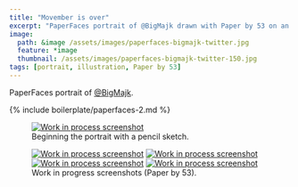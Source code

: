 ```yaml
---
title: "Movember is over"
excerpt: "PaperFaces portrait of @BigMajk drawn with Paper by 53 on an iPad."
image: 
  path: &image /assets/images/paperfaces-bigmajk-twitter.jpg 
  feature: *image
  thumbnail: /assets/images/paperfaces-bigmajk-twitter-150.jpg
tags: [portrait, illustration, Paper by 53]
---
```


PaperFaces portrait of <a href="http://twitter.com/BigMajk">@BigMajk</a>.

{% include boilerplate/paperfaces-2.md %}

<figure>
	<a href="/assets/images/paperfaces-bigmajk-process-1-lg.jpg"><img src="/assets/images/paperfaces-bigmajk-process-1-750.jpg" alt="Work in process screenshot"></a>
	<figcaption>Beginning the portrait with a pencil sketch.</figcaption>
</figure>

<figure class="half">
	<a href="/assets/images/paperfaces-bigmajk-process-2-lg.jpg"><img src="/assets/images/paperfaces-bigmajk-process-2-600.jpg" alt="Work in process screenshot"></a>
	<a href="/assets/images/paperfaces-bigmajk-process-3-lg.jpg"><img src="/assets/images/paperfaces-bigmajk-process-3-600.jpg" alt="Work in process screenshot"></a>
	<a href="/assets/images/paperfaces-bigmajk-process-4-lg.jpg"><img src="/assets/images/paperfaces-bigmajk-process-4-600.jpg" alt="Work in process screenshot"></a>
	<a href="/assets/images/paperfaces-bigmajk-process-5-lg.jpg"><img src="/assets/images/paperfaces-bigmajk-process-5-600.jpg" alt="Work in process screenshot"></a>
	<figcaption>Work in progress screenshots (Paper by 53).</figcaption>
</figure>

